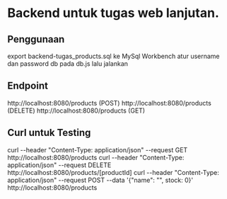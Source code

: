 # Backend untuk tugas web lanjutan.

## Penggunaan
export backend-tugas_products.sql ke MySql Workbench
atur username dan password db pada db.js
lalu jalankan

## Endpoint
http://localhost:8080/products (POST)
http://localhost:8080/products (DELETE)
http://localhost:8080/products (GET)

## Curl untuk Testing
curl --header "Content-Type: application/json" --request GET http://localhost:8080/products
curl --header "Content-Type: application/json" --request DELETE http://localhost:8080/products/[productId]
curl --header "Content-Type: application/json" --request POST --data '{"name": "", stock: 0}' http://localhost:8080/products
